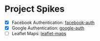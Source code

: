 # Project Spikes

* [x] Facebook Authentication: [facebook-auth](/facebook-auth)
* [x] Google Authentication: [google-auth](/google-auth)
* [ ] Leaflet Maps: [leaflet-maps](/leaflet-maps)
